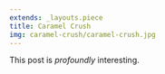 ```yaml
---
extends: _layouts.piece
title: Caramel Crush
img: caramel-crush/caramel-crush.jpg
---
```


This post is *profoundly* interesting.
